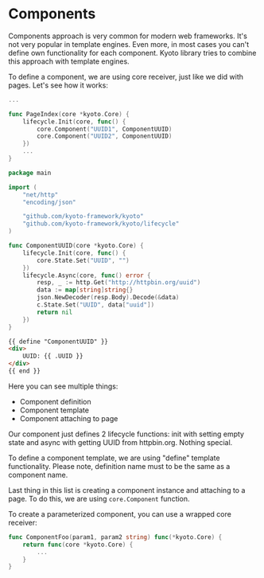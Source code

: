 
# Components

Components approach is very common for modern web frameworks.
It's not very popular in template engines.
Even more, in most cases you can't define own functionality for each component.
Kyoto library tries to combine this approach with template engines.

To define a component, we are using core receiver, just like we did with pages.
Let's see how it works:

```go title="page.index.go"
...

func PageIndex(core *kyoto.Core) {
    lifecycle.Init(core, func() {
        core.Component("UUID1", ComponentUUID)
        core.Component("UUID2", ComponentUUID)
    })
    ...
}
```

```go title="component.uuid.go"
package main

import (
    "net/http"
    "encoding/json"

    "github.com/kyoto-framework/kyoto"
    "github.com/kyoto-framework/kyoto/lifecycle"
)

func ComponentUUID(core *kyoto.Core) {
    lifecycle.Init(core, func() {
        core.State.Set("UUID", "")
    })
    lifecycle.Async(core, func() error {
        resp, _ := http.Get("http://httpbin.org/uuid")
        data := map[string]string{}
        json.NewDecoder(resp.Body).Decode(&data)
        c.State.Set("UUID", data["uuid"])
        return nil
    })
}

```

```html title="component.uuid.html"
{{ define "ComponentUUID" }}
<div>
    UUID: {{ .UUID }}
</div>
{{ end }}
```

Here you can see multiple things:

- Component definition
- Component template
- Component attaching to page

Our component just defines 2 lifecycle functions:
init with setting empty state and async with getting UUID from httpbin.org.
Nothing special.

To define a component template, we are using "define" template functionality.
Please note, definition name must to be the same as a component name.

Last thing in this list is creating a component instance and attaching to a page.
To do this, we are using `core.Component` function.

To create a parameterized component, you can use a wrapped core receiver:

```go
func ComponentFoo(param1, param2 string) func(*kyoto.Core) {
    return func(core *kyoto.Core) {
        ...
    }
}
```
